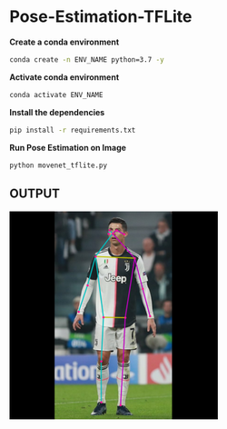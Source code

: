 # Pose-Estimation-TFLite

**Create a conda environment**
```bash
conda create -n ENV_NAME python=3.7 -y
```

**Activate conda environment**
```bash
conda activate ENV_NAME
```

**Install the dependencies**
```bash
pip install -r requirements.txt
```

**Run Pose Estimation on Image**
```bash
python movenet_tflite.py
```

OUTPUT
-------------------

![Result](result.png) 
